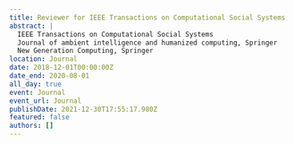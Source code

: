 ```yaml
---
title: Reviewer for IEEE Transactions on Computational Social Systems
abstract: |
  IEEE Transactions on Computational Social Systems
  Journal of ambient intelligence and humanized computing, Springer
  New Generation Computing, Springer
location: Journal
date: 2018-12-01T00:00:00Z
date_end: 2020-08-01
all_day: true
event: Journal
event_url: Journal
publishDate: 2021-12-30T17:55:17.980Z
featured: false
authors: []
---
```

